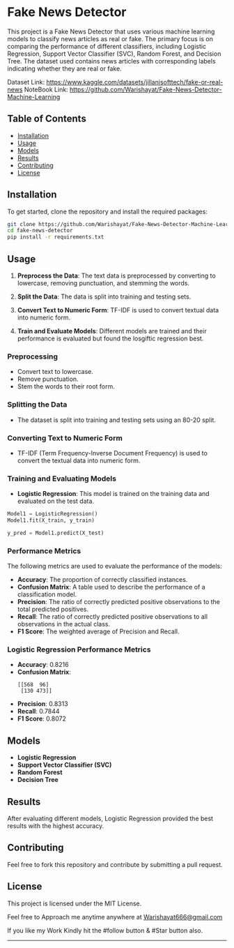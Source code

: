 # Fake News Detector

This project is a Fake News Detector that uses various machine learning models to classify news articles as real or fake. The primary focus is on comparing the performance of different classifiers, including Logistic Regression, Support Vector Classifier (SVC), Random Forest, and Decision Tree. The dataset used contains news articles with corresponding labels indicating whether they are real or fake.

Dataset Link: https://www.kaggle.com/datasets/jillanisofttech/fake-or-real-news
NoteBook Link: https://github.com/Warishayat/Fake-News-Detector-Machine-Learning

## Table of Contents
- [Installation](#installation)
- [Usage](#usage)
- [Models](#models)
- [Results](#results)
- [Contributing](#contributing)
- [License](#license)

## Installation

To get started, clone the repository and install the required packages:

```bash
git clone https://github.com/Warishayat/Fake-News-Detector-Machine-Learning
cd fake-news-detector
pip install -r requirements.txt
```

## Usage

1. **Preprocess the Data**: The text data is preprocessed by converting to lowercase, removing punctuation, and stemming the words.

2. **Split the Data**: The data is split into training and testing sets.

3. **Convert Text to Numeric Form**: TF-IDF is used to convert textual data into numeric form.

4. **Train and Evaluate Models**: Different models are trained and their performance is evaluated but found the losgiftic regression best.

### Preprocessing

- Convert text to lowercase.
- Remove punctuation.
- Stem the words to their root form.

### Splitting the Data

- The dataset is split into training and testing sets using an 80-20 split.

### Converting Text to Numeric Form

- TF-IDF (Term Frequency-Inverse Document Frequency) is used to convert the textual data into numeric form.

### Training and Evaluating Models

- **Logistic Regression**: This model is trained on the training data and evaluated on the test data.

```python
Model1 = LogisticRegression()
Model1.fit(X_train, y_train)

y_pred = Model1.predict(X_test)
```

### Performance Metrics

The following metrics are used to evaluate the performance of the models:

- **Accuracy**: The proportion of correctly classified instances.
- **Confusion Matrix**: A table used to describe the performance of a classification model.
- **Precision**: The ratio of correctly predicted positive observations to the total predicted positives.
- **Recall**: The ratio of correctly predicted positive observations to all observations in the actual class.
- **F1 Score**: The weighted average of Precision and Recall.

### Logistic Regression Performance Metrics

- **Accuracy**: 0.8216
- **Confusion Matrix**: 
  ```
  [[568  96]
   [130 473]]
  ```
- **Precision**: 0.8313
- **Recall**: 0.7844
- **F1 Score**: 0.8072

## Models

- **Logistic Regression**
- **Support Vector Classifier (SVC)**
- **Random Forest**
- **Decision Tree**

## Results

After evaluating different models, Logistic Regression provided the best results with the highest accuracy.

## Contributing

Feel free to fork this repository and contribute by submitting a pull request.

## License

This project is licensed under the MIT License.

Feel free to Approach me anytime anywhere at Warishayat666@gmail.com

If you like my Work Kindly hit the #follow button & #Star button also.

---
